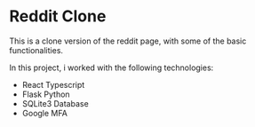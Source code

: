 # Reddit Clone 

This is a clone version of the reddit page, with some of the basic functionalities.

In this project, i worked with the following technologies:
- React Typescript
- Flask Python
- SQLite3 Database
- Google MFA



